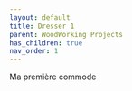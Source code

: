```yaml
---
layout: default
title: Dresser 1
parent: WoodWorking Projects
has_children: true
nav_order: 1
---
```

Ma première commode
